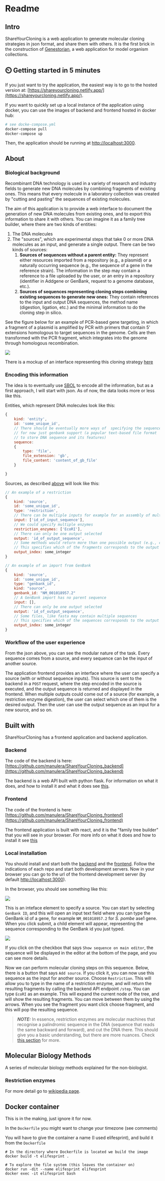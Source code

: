 # Readme

## Intro

ShareYourCloning is a web application to generate molecular cloning strategies in json format, and share them with others. It is the first brick in the construction of [Genestorian](https://www.genestorian.org/), a web application for model organism collections.


## :timer_clock: Getting started in 5 minutes


If you just want to try the application, the easiest way is to go to the hosted version at: [https://shareyourcloning.netlify.app/](https://shareyourcloning.netlify.app/).

If you want to quickly set up a local instance of the application using docker, you can use the images of backend and frontend hosted in docker hub:

```bash
# see docke-compose.yml
docker-compose pull
docker-compose up
```

Then, the application should be running at [http://localhost:3000](http://localhost:3000).

## About

### Biological background

Recombinant DNA technology is used in a variety of research and industry fields to generate new DNA molecules by combining fragments of existing ones. This means that every molecule in a laboratory collection was created by "cutting and pasting" the sequences of existing molecules.

The aim of this application is to provide a web interface to document the generation of new DNA molecules from existing ones, and to export this information to share it with others. You can imagine it as a family tree builder, where there are two kinds of entities:

1. The DNA molecules
2. The "sources", which are experimental steps that take 0 or more DNA molecules as an input, and generate a single output. There can be two kinds of sources:
	1.	**Sources of sequences without a parent entity:** They represent either resources imported from a repository (e.g., a plasmid) or a naturally occurring sequence (e.g., the sequence of a gene in the reference strain). The information in the step may contain a reference to a file uploaded by the user, or an entry in a repository (identifier in Addgene or GenBank, request to a genome database, etc.).
	2. **Sources of sequences representing cloning steps combining existing sequences to generate new ones:** They contain references to the input and output DNA sequences, the method name (digestion, ligation, etc.) and the minimal information to do the cloning step in silico.

See the figure below for an example of PCR-based gene targeting, in which a fragment of a plasmid is amplified by PCR with primers that contain 5' extensions homologous to target sequences in the genome. Cells are then transformed with the PCR fragment, which integrates into the genome through homologous recombination.

![](cloning.drawio.svg)

There is a mockup of an interface representing this cloning strategy [here](https://www.genestorian.org/html/web_interface/index.html)

### Encoding this information

The idea is to eventually use [SBOL](https://sbolstandard.org/) to encode all the information, but as a first approach, I will start with json. As of now, the data looks more or less like this.

Entities, which represent DNA molecules look like this:

```javascript
{
	kind: 'entity',
	id: 'some_unique_id',
	// There should be eventually more ways of 	specifying the sequence
	// for now just genbank support (a popular text-based file format
	// to store DNA sequence and its features)
	sequence:
    {
        type: 'file',
        file_extension: 'gb',
        file_content: 'content_of_gb_file'
    }

}
```

Sources, as described [above](#biological-background) will look like this:

```javascript
// An example of a restriction
{
	kind: 'source',
	id: 'some_unique_id',
	type: 'restriction',
	// There can be multiple inputs for example for an assembly of multiple fragments
	input: ['id_of_input_sequence'],
	// We could specify multiple enzymes
	restriction_enzymes: ['EcoRI'],
	// There can only be one output selected
	output: 'id_of_output_sequence',
	// Some methods would return more than one possible output (e.g., cutting a linear fragment of DNA into two)
	// This specifies which of the fragments corresponds to the output
	output_index: some_integer
}

// An example of an import from GenBank
{
	kind: 'source',
	id: 'some_unique_id',
	type: "genbank_id",
 	kind: "source",
	genbank_id: "NM_001018957.2"
	// A GenBank import has no parent sequence
	input: [],
	// There can only be one output selected
	output: 'id_of_output_sequence',
	// Some files, like fasta may contain multiple sequences
	// This specifies which of the sequences corresponds to the output
	output_index: some_integer
}

```

### Workflow of the user experience

From the json above, you can see the modular nature of the task. Every sequence comes from a source, and every sequence can be the input of another source.

The application frontend provides an interface where the user can specify a source (with or without sequence inputs). This source is sent to the backend in a `POST` request, where the step encoded in the source is executed, and the output sequence is returned and displayed in the frontend. When multiple outputs could come out of a source (for example, a restriction enzyme digestion), the user can select which one of them is the desired output. Then the user can use the output sequence as an input for a new source, and so on.

## Built with

ShareYourCloning has a frontend application and backend application.

### Backend

The code of the backend is here: [https://github.com/manulera/ShareYourCloning_backend](https://github.com/manulera/ShareYourCloning_backend)

The backend is a web API built with python flask. For information on what it does, and how to install it and what it does see [this](https://github.com/manulera/ShareYourCloning_backend).

### Frontend

The code of the frontend is here: [https://github.com/manulera/ShareYourCloning_frontend](https://github.com/manulera/ShareYourCloning_frontend)

The frontend application is built with react, and it is the "family tree builder" that you will see in your browser. For more info on what it does and how to install it see [this](https://github.com/manulera/ShareYourCloning_frontend)

### Local installation

You should install and start both the [backend](./src/backend/readme.md) and the [frontend](https://github.com/manulera/ShareYourCloning_frontend). Follow the indications of each repo and start both development servers. Now in your browser you can go to the url of the frontend development server (by default [http://localhost:3000](http://localhost:3000)).

In the browser, you should see something like this:

![](starting_point.png)

This is an inteface element to specify a source. You can start by selecting `GenBank ID`, and this will open an input text field where you can type the GenBank id of a gene, for example `NM_001018957.2` for _S. pombe_ ase1 gene. When you click submit, a child element will appear, representing the sequence corresponding to the GenBank id you just typed.


![](second_step.png)

If you click on the checkbox that says `Show sequence on main editor`, the sequence will be displayed in the editor at the bottom of the page, and you can see more details.


Now we can perform molecular cloning steps on this sequence. Below, there is a button that says `Add source`. If you click it, you can now use this sequence as the input for another source. Choose `Restriction`. This will allow you to type in the name of a restriction enzyme, and will return the resulting fragments by calling the backend API endpoint `/step`. You can type `EcoRI` as an example. This will expand the current node of the tree, and will show the resulting fragments. You can move between them by using the arrows. When you see the fragment you want click choose fragment, and this will pop the resulting sequence.

> **_NOTE:_**
In essence, restriction enzymes are molecular machines that recognise a palindromic sequence in the DNA (sequence that reads the same backward and forward), and cut the DNA there.
This should give you a basic understanding, but there are more nuances. Check [this section](#restriction-enzymes) for more. 


## Molecular Biology Methods

A series of molecular biology methods explained for the non-biologist.

### Restriction enzymes
For more detail go to [wikipedia page](https://en.wikipedia.org/wiki/Restriction_enzyme). 

## Docker container

This is in the making, just ignore it for now.

In the `Dockerfile` you might want to change your timezone (see comments)

You will have to give the container a name (I used elifesprint), and build it from the `Dockerfile`

```
# In the directory where Dockerfile is located we build the image
docker build -t elifesprint .

# To explore the file system (this leaves the container on)
docker run -dit --name elifesprint elifesprint
docker exec -it elifesprint bash
```
